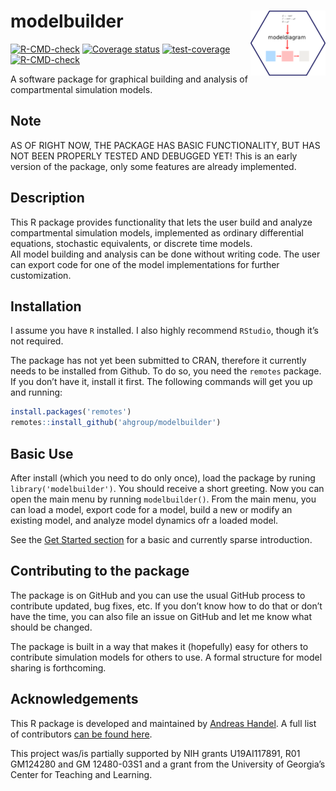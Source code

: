 
<!-- README.md is generated from README.Rmd. Please edit that file -->

# modelbuilder <img src="man/figures/logo.png" align="right" alt="" width="120" />

<!-- badges: start -->

[![R-CMD-check](https://github.com/ahgroup/modelbuilder/workflows/R-CMD-check/badge.svg)](https://github.com/ahgroup/modelbuilder/actions)
[![Coverage
status](https://codecov.io/gh/ahgroup/modelbuilder/branch/master/graph/badge.svg)](https://codecov.io/github/ahgroup/modelbuilder?branch=master)
[![test-coverage](https://github.com/ahgroup/modelbuilder/workflows/test-coverage/badge.svg)](https://github.com/ahgroup/modelbuilder/actions)
[![R-CMD-check](https://github.com/ahgroup/modelbuilder/workflows/R-CMD-check/badge.svg)](https://github.com/ahgroup/modelbuilder/actions)
<!-- badges: end -->

A software package for graphical building and analysis of compartmental
simulation models.

## Note

AS OF RIGHT NOW, THE PACKAGE HAS BASIC FUNCTIONALITY, BUT HAS NOT BEEN
PROPERLY TESTED AND DEBUGGED YET! This is an early version of the
package, only some features are already implemented.

## Description

This R package provides functionality that lets the user build and
analyze compartmental simulation models, implemented as ordinary
differential equations, stochastic equivalents, or discrete time
models.  
All model building and analysis can be done without writing code. The
user can export code for one of the model implementations for further
customization.

## Installation

I assume you have `R` installed. I also highly recommend `RStudio`,
though it’s not required.

The package has not yet been submitted to CRAN, therefore it currently
needs to be installed from Github. To do so, you need the `remotes`
package. If you don’t have it, install it first. The following commands
will get you up and running:

``` r
install.packages('remotes')
remotes::install_github('ahgroup/modelbuilder')
```

## Basic Use

After install (which you need to do only once), load the package by
runing `library('modelbuilder')`. You should receive a short greeting.
Now you can open the main menu by running `modelbuilder()`. From the
main menu, you can load a model, export code for a model, build a new or
modify an existing model, and analyze model dynamics ofr a loaded model.

See the [Get Started
section](https://ahgroup.github.io/modelbuilder/articles/modelbuilder.html)
for a basic and currently sparse introduction.

## Contributing to the package

The package is on GitHub and you can use the usual GitHub process to
contribute updated, bug fixes, etc. If you don’t know how to do that or
don’t have the time, you can also file an issue on GitHub and let me
know what should be changed.

The package is built in a way that makes it (hopefully) easy for others
to contribute simulation models for others to use. A formal structure
for model sharing is forthcoming.

## Acknowledgements

This R package is developed and maintained by [Andreas
Handel](https://www.andreashandel.com/). A full list of contributors
[can be found
here](https://ahgroup.github.io/modelbuilder/authors.html).

This project was/is partially supported by NIH grants U19AI117891, R01
GM124280 and GM 12480-03S1 and a grant from the University of Georgia’s
Center for Teaching and Learning.
